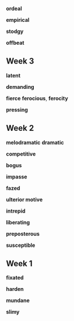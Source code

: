 
**ordeal**

**empirical**

**stodgy**

**offbeat**

## Week 3

**latent**

**demanding**

**fierce**
**ferocious**, **ferocity**

**pressing**

## Week 2 

**melodramatic**
**dramatic**

**competitive**  

**bogus**

**impasse**

**fazed**

**ulterior motive**

**intrepid**  

**liberating**

**preposterous**

**susceptible**

## Week 1

**fixated**

**harden** 

**mundane**

**slimy**
